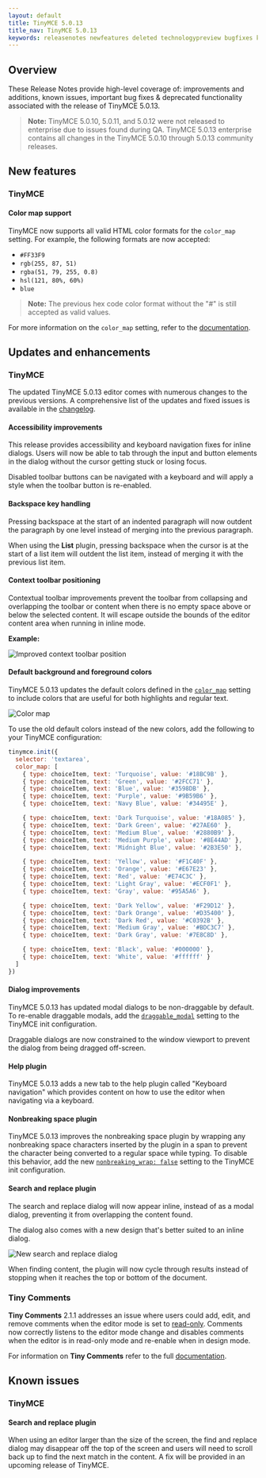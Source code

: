 ```yaml
---
layout: default
title: TinyMCE 5.0.13
title_nav: TinyMCE 5.0.13
keywords: releasenotes newfeatures deleted technologypreview bugfixes knownissues
---
```


## Overview

These Release Notes provide high-level coverage of: improvements and additions, known issues, important bug fixes & deprecated functionality associated with the release of TinyMCE 5.0.13.

> **Note:** TinyMCE 5.0.10, 5.0.11, and 5.0.12 were not released to enterprise due to issues found during QA.
> TinyMCE 5.0.13 enterprise contains all changes in the TinyMCE 5.0.10 through 5.0.13 community releases.

## New features

### TinyMCE

#### Color map support

TinyMCE now supports all valid HTML color formats for the `color_map` setting. For example, the following formats are now accepted:
* `#FF33F9`
* `rgb(255, 87, 51)`
* `rgba(51, 79, 255, 0.8)`
* `hsl(121, 80%, 60%)`
* `blue`

> **Note:** The previous hex code color format without the "#" is still accepted as valid values.

For more information on the `color_map` setting, refer to the [documentation]({{site.baseurl}}/configure/content-appearance/#color_map).

## Updates and enhancements

### TinyMCE

The updated TinyMCE 5.0.13 editor comes with numerous changes to the previous versions. A comprehensive list of the updates
and fixed issues is available in the [changelog]({{site.baseurl}}/changelog/#version5013august62019).

#### Accessibility improvements

This release provides accessibility and keyboard navigation fixes for inline dialogs. Users will now be able to tab through the input and button elements in the dialog without the cursor getting stuck or losing focus.

Disabled toolbar buttons can be navigated with a keyboard and will apply a style when the toolbar button is re-enabled.

#### Backspace key handling

Pressing backspace at the start of an indented paragraph will now outdent the paragraph by one level instead of merging into the previous paragraph.

When using the **List** plugin, pressing backspace when the cursor is at the start of a list item will outdent
the list item, instead of merging it with the previous list item.

#### Context toolbar positioning

Contextual toolbar improvements prevent the toolbar from collapsing and overlapping the toolbar or content when there is no empty space above or below the selected content. It will escape outside the bounds of the editor content area when running in inline mode.

**Example:**

![Improved context toolbar position]({{site.baseurl}}/images/improved-context-toolbar.png)

#### Default background and foreground colors

TinyMCE 5.0.13 updates the default colors defined in the [`color_map`]({{site.baseurl}}/configure/content-appearance/#color_map) setting to include colors that are useful for both highlights and regular text.

![Color map]({{site.baseurl}}/images/color-map-updated.png)

To use the old default colors instead of the new colors, add the following to your TinyMCE configuration:

```js
tinymce.init({
  selector: 'textarea',
  color_map: [
    { type: choiceItem, text: 'Turquoise', value: '#18BC9B' },
    { type: choiceItem, text: 'Green', value: '#2FCC71' },
    { type: choiceItem, text: 'Blue', value: '#3598DB' },
    { type: choiceItem, text: 'Purple', value: '#9B59B6' },
    { type: choiceItem, text: 'Navy Blue', value: '#34495E' },

    { type: choiceItem, text: 'Dark Turquoise', value: '#18A085' },
    { type: choiceItem, text: 'Dark Green', value: '#27AE60' },
    { type: choiceItem, text: 'Medium Blue', value: '#2880B9' },
    { type: choiceItem, text: 'Medium Purple', value: '#8E44AD' },
    { type: choiceItem, text: 'Midnight Blue', value: '#2B3E50' },

    { type: choiceItem, text: 'Yellow', value: '#F1C40F' },
    { type: choiceItem, text: 'Orange', value: '#E67E23' },
    { type: choiceItem, text: 'Red', value: '#E74C3C' },
    { type: choiceItem, text: 'Light Gray', value: '#ECF0F1' },
    { type: choiceItem, text: 'Gray', value: '#95A5A6' },

    { type: choiceItem, text: 'Dark Yellow', value: '#F29D12' },
    { type: choiceItem, text: 'Dark Orange', value: '#D35400' },
    { type: choiceItem, text: 'Dark Red', value: '#C0392B' },
    { type: choiceItem, text: 'Medium Gray', value: '#BDC3C7' },
    { type: choiceItem, text: 'Dark Gray', value: '#7E8C8D' },

    { type: choiceItem, text: 'Black', value: '#000000' },
    { type: choiceItem, text: 'White', value: '#ffffff' }
  ]
})
```

#### Dialog improvements

TinyMCE 5.0.13 has updated modal dialogs to be non-draggable by default. To re-enable draggable modals, add the [`draggable_modal`]({{site.baseurl}}/configure/editor-appearance/#draggable_modal) setting to the TinyMCE init configuration.

Draggable dialogs are now constrained to the window viewport to prevent the dialog from being dragged off-screen.

#### Help plugin

TinyMCE 5.0.13 adds a new tab to the help plugin called "Keyboard navigation" which provides
content on how to use the editor when navigating via a keyboard.

#### Nonbreaking space plugin

TinyMCE 5.0.13 improves the nonbreaking space plugin by wrapping any nonbreaking space characters inserted by the plugin in a span to prevent the character being converted to a regular space while typing. To disable this behavior, add the new [`nonbreaking_wrap: false`]({{site.baseurl}}/plugins/opensource/nonbreaking/#nonbreaking_wrap) setting to the TinyMCE init configuration.

#### Search and replace plugin

The search and replace dialog will now appear inline, instead of as a modal dialog, preventing it from overlapping the content found.

The dialog also comes with a new design that's better suited to an inline dialog.

![New search and replace dialog]({{site.baseurl}}/images/inline-search-replace-dialog.png)

When finding content, the plugin will now cycle through results instead of stopping when it reaches the top or
bottom of the document.

### Tiny Comments

**Tiny Comments** 2.1.1 addresses an issue where users could add, edit, and remove comments when the editor mode is set to [read-only]({{site.baseurl}}/api/tinymce/tinymce.editormode/#isreadonly). Comments now correctly listens to the editor mode change and disables comments when the editor is in read-only mode and re-enable when in design mode.

For information on **Tiny Comments** refer to the full [documentation]({{site.baseurl}}/plugins/premium/comments/).

## Known issues

### TinyMCE

#### Search and replace plugin

When using an editor larger than the size of the screen, the find and replace dialog may disappear off the top
of the screen and users will need to scroll back up to find the next match in the content. A fix will be provided in an upcoming
release of TinyMCE.
